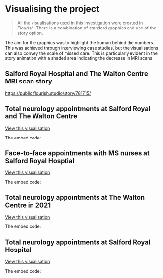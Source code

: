 <html lang="en">
 
 <h1> Visualising the project </h1>
 
 <blockquote> All the visualisations used in this investigation were created in <i>Flourish</i>. There is a combination of standard graphics and use of the story option. </blockquote>
 
 <p> The aim for the graphics was to highlight the human behind the numbers. This was achieved through interviewing case studies, but the visualisations can also convey the scale of missed care. This is particularly evident in the story animation with a shaded area indicating the decrease in MRI scans </p>
 
 <h2> Salford Royal Hospital and The Walton Centre MRI scan story </h2>
 
 <div class="flourish-embed" data-src="story/781715"><script src="https://public.flourish.studio/resources/embed.js"></script></div>
 
 https://public.flourish.studio/story/781715/


<h2> Total neurology appointments at Salford Royal and The Walton Centre </h2>

<a href="https://public.flourish.studio/visualisation/5679628/">View this visualisation</a>

The embed code: <div class="flourish-embed flourish-chart" data-src="visualisation/5679628"><script src="https://public.flourish.studio/resources/embed.js"></script></div>


<h2> Face-to-face appointments with MS nurses at Salford Royal Hosptial </h2>

<a href="https://public.flourish.studio/visualisation/5669345/">View this visualisation </a>

The embed code: <div class="flourish-embed flourish-chart" data-src="visualisation/5669345"><script src="https://public.flourish.studio/resources/embed.js"></script></div> 


<h2> Total neurology appointments at The Walton Centre in 2021 </h2>

<a href="https://public.flourish.studio/visualisation/5990895/">View this visualisation</a>

The embed code: <div class="flourish-embed flourish-chart" data-src="visualisation/5990895"><script src="https://public.flourish.studio/resources/embed.js"></script></div>

<h2> Total neurology appointments at Salford Royal Hospital </h2>

<a href="https://public.flourish.studio/visualisation/6044639/"> View this visualisation </a>

The embed code: <div class="flourish-embed flourish-chart" data-src="visualisation/6044639"><script src="https://public.flourish.studio/resources/embed.js"></script></div>
